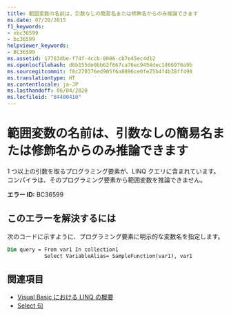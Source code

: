 ```yaml
---
title: 範囲変数の名前は、引数なしの簡易名または修飾名からのみ推論できます
ms.date: 07/20/2015
f1_keywords:
- vbc36599
- bc36599
helpviewer_keywords:
- BC36599
ms.assetid: 17763dbe-f74f-4ccb-8086-cb7e45ec4d12
ms.openlocfilehash: d6b155de0bb62f667ca76ec9454dec1466976a9b
ms.sourcegitcommit: f8c270376ed905f6a8896ce0fe25b4f4b38ff498
ms.translationtype: HT
ms.contentlocale: ja-JP
ms.lasthandoff: 06/04/2020
ms.locfileid: "84400410"
---
```

# <a name="range-variable-name-can-be-inferred-only-from-a-simple-or-qualified-name-with-no-arguments"></a>範囲変数の名前は、引数なしの簡易名または修飾名からのみ推論できます

1 つ以上の引数を取るプログラミング要素が、LINQ クエリに含まれています。 コンパイラは、そのプログラミング要素から範囲変数を推論できません。

**エラー ID:** BC36599

## <a name="to-correct-this-error"></a>このエラーを解決するには

次のコードに示すように、プログラミング要素に明示的な変数名を指定します。

```vb
Dim query = From var1 In collection1
            Select VariableAlias= SampleFunction(var1), var1
```

## <a name="see-also"></a>関連項目

- [Visual Basic における LINQ の概要](../../programming-guide/language-features/linq/introduction-to-linq.md)
- [Select 句](../queries/select-clause.md)
